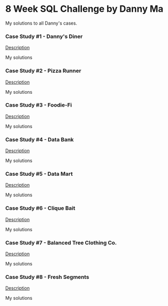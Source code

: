 # 8 Week SQL Challenge by Danny Ma

My solutions to all Danny's cases.

### Case Study #1 - Danny's Diner

[Description](https://8weeksqlchallenge.com/case-study-1/)

My solutions

### Case Study #2 - Pizza Runner

[Description](https://8weeksqlchallenge.com/case-study-2/)

My solutions

### Case Study #3 - Foodie-Fi

[Description]()

My solutions

### Case Study #4 - Data Bank

[Description]()

My solutions

### Case Study #5 - Data Mart

[Description]()

My solutions

### Case Study #6 - Clique Bait

[Description]()

My solutions

### Case Study #7 - Balanced Tree Clothing Co.

[Description]()

My solutions

### Case Study #8 - Fresh Segments

[Description]()

My solutions

